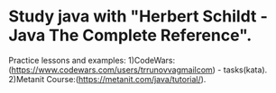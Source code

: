 # Study java with "Herbert Schildt - Java The Complete Reference".
Practice lessons and examples:
1)CodeWars:(https://www.codewars.com/users/trrunovvagmailcom) - tasks(kata).
2)Metanit Course:(https://metanit.com/java/tutorial/).
